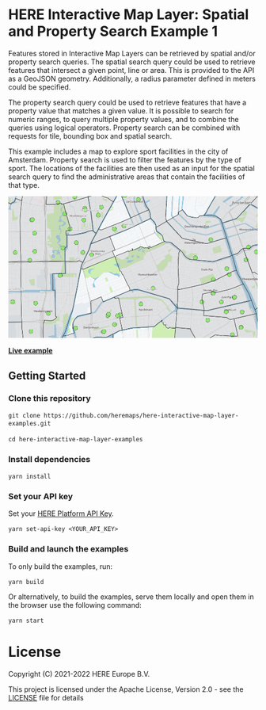 # HERE Interactive Map Layer: Spatial and Property Search Example 1

Features stored in Interactive Map Layers can be retrieved by spatial and/or property search queries. The spatial search query could be used to retrieve features that intersect a given point, line or area. This is provided to the API as a GeoJSON geometry. Additionally, a radius parameter defined in meters could be specified.

The property search query could be used to retrieve features that have a property value that matches a given value. It is possible to search for numeric ranges, to query multiple property values, and to combine the queries using logical operators. Property search can be combined with requests for tile, bounding box and spatial search.

This example includes a map to explore sport facilities in the city of Amsterdam. Property search is used to filter the features by the type of sport. The locations of the facilities are then used as an input for the spatial search query to find the administrative areas that contain the facilities of that type.

![Interactive Map Layer: Spatial and Property Search ](./opengraph.png)

__[Live example](https://heremaps.github.io/here-interactive-map-layer-examples/examples/spatial-and-property-search-1/index.html)__

## Getting Started

### Clone this repository

    git clone https://github.com/heremaps/here-interactive-map-layer-examples.git

    cd here-interactive-map-layer-examples

### Install dependencies

    yarn install

### Set your API key

Set your [HERE Platform API Key](https://developer.here.com/documentation/identity-access-management/dev_guide/topics/plat-using-apikeys.html).

    yarn set-api-key <YOUR_API_KEY>

### Build and launch the examples

To only build the examples, run:

    yarn build

Or alternatively, to build the examples, serve them locally and open them in the browser use the following command:

    yarn start

# License

Copyright (C) 2021-2022 HERE Europe B.V.

This project is licensed under the Apache License, Version 2.0 - see the [LICENSE](LICENSE) file for details